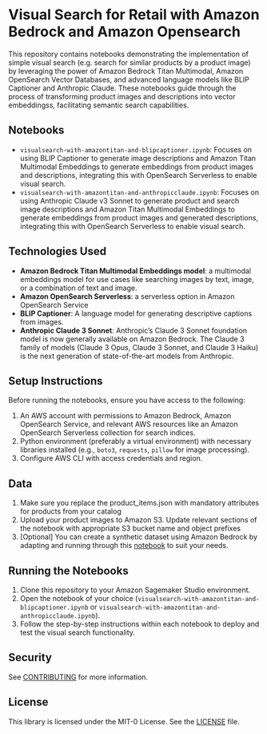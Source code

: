 # Visual Search for Retail with Amazon Bedrock and Amazon Opensearch

This repository contains notebooks demonstrating the implementation of simple visual search (e.g. search for similar products by a product image) by leveraging the power of Amazon Bedrock Titan Multimodal, Amazon OpenSearch Vector Databases, and advanced language models like BLIP Captioner and Anthropic Claude. 
These notebooks guide through the process of transforming product images and descriptions into vector embeddingss, facilitating semantic search capabilities.

## Notebooks

- `visualsearch-with-amazontitan-and-blipcaptioner.ipynb`: Focuses on using BLIP Captioner to generate image descriptions and Amazon Titan Multimodal Embeddings to generate embeddings from product images and descriptions, integrating this with OpenSearch Serverless to enable visual search.
- `visualsearch-with-amazontitan-and-anthropicclaude.ipynb`: Focuses on using Anthropic Claude v3 Sonnet to generate product and search image descriptions and Amazon Titan Multimodal Embeddings to generate embeddings from product images and generated descriptions, integrating this with OpenSearch Serverless to enable visual search.

## Technologies Used

- **Amazon Bedrock Titan Multimodal Embeddings model**: a multimodal embeddings model for use cases like searching images by text, image, or a combination of text and image.
- **Amazon OpenSearch Serverless**: a serverless option in Amazon OpenSearch Service
- **BLIP Captioner**: A language model for generating descriptive captions from images.
- **Anthropic Claude 3 Sonnet**: Anthropic’s Claude 3 Sonnet foundation model is now generally available on Amazon Bedrock. The Claude 3 family of models (Claude 3 Opus, Claude 3 Sonnet, and Claude 3 Haiku) is the next generation of state-of-the-art models from Anthropic.

## Setup Instructions

Before running the notebooks, ensure you have access to the following:

1. An AWS account with permissions to Amazon Bedrock, Amazon OpenSearch Service, and relevant AWS resources like an Amazon OpenSearch Serverless collection for search indices.
2. Python environment (preferably a virtual environment) with necessary libraries installed (e.g., `boto3`, `requests`, `pillow` for image processing).
3. Configure AWS CLI with access credentials and region.

## Data
1. Make sure you replace the product_items.json with mandatory attributes for products from your catalog
2. Upload your product images to Amazon S3. Update relevant sections of the notebook with appropriate S3 bucket name and object prefixes
3. [Optional] You can create a synthetic dataset using Amazon Bedrock by adapting and running through this [notebook](https://github.com/aws-samples/amazon-bedrock-workshop/blob/main/04_Image_and_Multimodal/bedrock-titan-multimodal-embeddings.ipynb) to suit your needs.

## Running the Notebooks

1. Clone this repository to your Amazon Sagemaker Studio environment.
2. Open the notebook of your choice (`visualsearch-with-amazontitan-and-blipcaptioner.ipynb` or `visualsearch-with-amazontitan-and-anthropicclaude.ipynb`).
3. Follow the step-by-step instructions within each notebook to deploy and test the visual search functionality.


## Security

See [CONTRIBUTING](CONTRIBUTING.md#security-issue-notifications) for more information.

## License

This library is licensed under the MIT-0 License. See the [LICENSE](https://github.com/aws-samples/visual-search-for-retail-with-amazon-bedrock-and-amazon-opensearch/blob/main/LICENSE) file.
